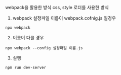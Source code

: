 webpack을 활용한 방식
css, style 로더를 사용한 방식


1. webpack 설정파일 이름이 webpack.cofnig.js 일경우
```
npx webpack
```
2. 이름이 다를 경우 
```
npx webpack --config 설정파일 이름.js
```

3. 실행
```
npm run dev-server 
```



